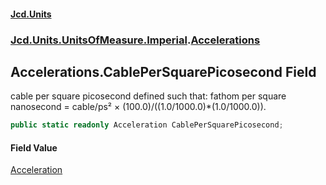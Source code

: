 #### [Jcd.Units](index 'index')
### [Jcd.Units.UnitsOfMeasure.Imperial](Jcd.Units.UnitsOfMeasure.Imperial 'Jcd.Units.UnitsOfMeasure.Imperial').[Accelerations](Accelerations 'Jcd.Units.UnitsOfMeasure.Imperial.Accelerations')

## Accelerations.CablePerSquarePicosecond Field

cable per square picosecond defined such that: fathom per square nanosecond = cable/ps² ×
(100.0)/((1.0/1000.0)*(1.0/1000.0)).

```csharp
public static readonly Acceleration CablePerSquarePicosecond;
```

#### Field Value
[Acceleration](Acceleration 'Jcd.Units.UnitTypes.Acceleration')